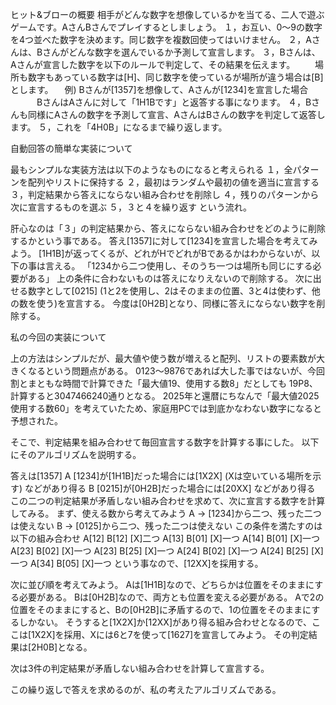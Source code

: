 ヒット&ブローの概要
相手がどんな数字を想像しているかを当てる、二人で遊ぶゲームです。AさんBさんでプレイするとしましょう。
１，お互い、0～9の数字を4つ並べた数字を決めます。同じ数字を複数回使ってはいけません。
２，Aさんは、Bさんがどんな数字を選んでいるか予測して宣言します。
３，Bさんは、Aさんが宣言した数字を以下のルールで判定して、その結果を伝えます。
　　場所も数字もあっている数字は[H]、同じ数字を使っているが場所が違う場合は[B]とします。
  　例) Bさんが[1357]を想像して、Aさんが[1234]を宣言した場合
   　　　BさんはAさんに対して「1H1Bです」と返答する事になります。
４，Bさんも同様にAさんの数字を予測して宣言、AさんはBさんの数字を判定して返答します。
５，これを「4H0B」になるまで繰り返します。

自動回答の簡単な実装について

最もシンプルな実装方法は以下のようなものになると考えられる
１，全パターンを配列やリストに保持する
２，最初はランダムや最初の値を適当に宣言する
３，判定結果から答えにならない組み合わせを削除し
４，残りのパターンから次に宣言するものを選ぶ
５，３と４を繰り返す
という流れ。

肝心なのは「３」の判定結果から、答えにならない組み合わせをどのように削除するかという事である。
答え[1357]に対して[1234]を宣言した場合を考えてみよう。
[1H1B]が返ってくるが、どれがHでどれがBであるかはわからないが、以下の事は言える。
「1234から二つ使用し、そのうち一つは場所も同じにする必要がある」
上の条件に合わないものは答えになりえないので削除する。
次に出せる数字として[0215] (1と2を使用し、2はそのままの位置、3と4は使わず、他の数を使う)を宣言する。
今度は[0H2B]となり、同様に答えにならない数字を削除する。

私の今回の実装について

上の方法はシンプルだが、最大値や使う数が増えると配列、リストの要素数が大きくなるという問題点がある。
0123～9876であれば大した事ではないが、今回割とまともな時間で計算できた「最大値19、使用する数8」だとしても
19P8、計算すると3047466240通りとなる。
2025年と還暦にちなんで「最大値2025 使用する数60」を考えていたため、家庭用PCでは到底かなわない数字になると予想された。

そこで、判定結果を組み合わせて毎回宣言する数字を計算する事にした。
以下にそのアルゴリズムを説明する。

答えは[1357]
A [1234]が[1H1B]だった場合には[1X2X] (Xは空いている場所を示す) などがあり得る
B [0215]が[0H2B]だった場合には[20XX] などがあり得る
この二つの判定結果が矛盾しない組み合わせを求めて、次に宣言する数字を計算してみる。
まず、使える数から考えてみよう
A → [1234]から二つ、残った二つは使えない
B → [0125]から二つ、残った二つは使えない
この条件を満たすのは以下の組み合わせ
A[12] B[12] [X]二つ
A[13] B[01] [X]一つ
A[14] B[01] [X]一つ
A[23] B[02] [X]一つ
A[23] B[25] [X]一つ
A[24] B[02] [X]一つ
A[24] B[25] [X]一つ
A[34] B[05] [X]一つ
という事なので、[12XX]を採用する。

次に並び順を考えてみよう。
Aは[1H1B]なので、どちらかは位置をそのままにする必要がある。
Bは[0H2B]なので、両方とも位置を変える必要がある。
Aで2の位置をそのままにすると、Bの[0H2B]に矛盾するので、1の位置をそのままにするしかない。
そうすると[1X2X]か[12XX]があり得る組み合わせとなるので、ここは[1X2X]を採用、Xには6と7を使って[1627]を宣言してみよう。
その判定結果は[2H0B]となる。

次は3件の判定結果が矛盾しない組み合わせを計算して宣言する。

この繰り返しで答えを求めるのが、私の考えたアルゴリズムである。
